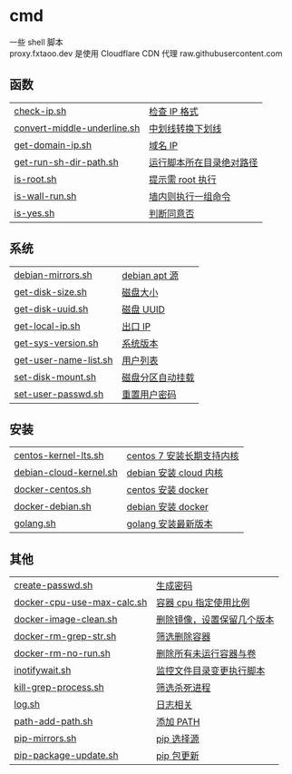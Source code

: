 # cmd
一些 shell 脚本  
proxy.fxtaoo.dev 是使用 Cloudflare CDN 代理 raw.githubusercontent.com

## 函数
| | |
| :---- | :---- |
| [check-ip.sh](https://github.com/fxtaoo/cmd/blob/master/func/check-ip.sh) | [检查 IP 格式](https://proxy.fxtaoo.dev/raw/fxtaoo/cmd/master/func/check-ip.sh) |
| [convert-middle-underline.sh](https://github.com/fxtaoo/cmd/blob/master/func/convert-middle-underline.sh) | [中划线转换下划线](https://proxy.fxtaoo.dev/raw/fxtaoo/cmd/master/func/convert-middle-underline.sh) |
| [get-domain-ip.sh](https://github.com/fxtaoo/cmd/blob/master/func/get-domain-ip.sh) | [域名 IP](https://proxy.fxtaoo.dev/raw/fxtaoo/cmd/master/func/get-domain-ip.sh) |
| [get-run-sh-dir-path.sh](https://github.com/fxtaoo/cmd/blob/master/func/get-run-sh-dir-path.sh) | [运行脚本所在目录绝对路径](https://proxy.fxtaoo.dev/raw/fxtaoo/cmd/master/func/get-run-sh-dir-path.sh) |
| [is-root.sh](https://github.com/fxtaoo/cmd/blob/master/func/is-root.sh) | [提示需 root 执行](https://proxy.fxtaoo.dev/raw/fxtaoo/cmd/master/func/is-root.sh) |
| [is-wall-run.sh](https://github.com/fxtaoo/cmd/blob/master/func/is-wall-run.sh) | [墙内则执行一组命令](https://proxy.fxtaoo.dev/raw/fxtaoo/cmd/master/func/is-wall-run.sh) |
| [is-yes.sh](https://github.com/fxtaoo/cmd/blob/master/func/is-yes.sh) | [判断同意否](https://proxy.fxtaoo.dev/raw/fxtaoo/cmd/master/func/is-yes.sh) |
## 系统
| | |
| :---- | :---- |
| [debian-mirrors.sh](https://github.com/fxtaoo/cmd/blob/master/sys/debian-mirrors.sh) | [debian apt 源](https://proxy.fxtaoo.dev/raw/fxtaoo/cmd/master/sys/debian-mirrors.sh) |
| [get-disk-size.sh](https://github.com/fxtaoo/cmd/blob/master/sys/get-disk-size.sh) | [磁盘大小](https://proxy.fxtaoo.dev/raw/fxtaoo/cmd/master/sys/get-disk-size.sh) |
| [get-disk-uuid.sh](https://github.com/fxtaoo/cmd/blob/master/sys/get-disk-uuid.sh) | [磁盘 UUID](https://proxy.fxtaoo.dev/raw/fxtaoo/cmd/master/sys/get-disk-uuid.sh) |
| [get-local-ip.sh](https://github.com/fxtaoo/cmd/blob/master/sys/get-local-ip.sh) | [出口 IP](https://proxy.fxtaoo.dev/raw/fxtaoo/cmd/master/sys/get-local-ip.sh) |
| [get-sys-version.sh](https://github.com/fxtaoo/cmd/blob/master/sys/get-sys-version.sh) | [系统版本](https://proxy.fxtaoo.dev/raw/fxtaoo/cmd/master/sys/get-sys-version.sh) |
| [get-user-name-list.sh](https://github.com/fxtaoo/cmd/blob/master/sys/get-user-name-list.sh) | [用户列表](https://proxy.fxtaoo.dev/raw/fxtaoo/cmd/master/sys/get-user-name-list.sh) |
| [set-disk-mount.sh](https://github.com/fxtaoo/cmd/blob/master/sys/set-disk-mount.sh) | [磁盘分区自动挂载](https://proxy.fxtaoo.dev/raw/fxtaoo/cmd/master/sys/set-disk-mount.sh) |
| [set-user-passwd.sh](https://github.com/fxtaoo/cmd/blob/master/sys/set-user-passwd.sh) | [重置用户密码](https://proxy.fxtaoo.dev/raw/fxtaoo/cmd/master/sys/set-user-passwd.sh) |
## 安装
| | |
| :---- | :---- |
| [centos-kernel-lts.sh](https://github.com/fxtaoo/cmd/blob/master/install/centos-kernel-lts.sh) | [centos 7 安装长期支持内核](https://proxy.fxtaoo.dev/raw/fxtaoo/cmd/master/install/centos-kernel-lts.sh) |
| [debian-cloud-kernel.sh](https://github.com/fxtaoo/cmd/blob/master/install/debian-cloud-kernel.sh) | [debian 安装 cloud 内核](https://proxy.fxtaoo.dev/raw/fxtaoo/cmd/master/install/debian-cloud-kernel.sh) |
| [docker-centos.sh](https://github.com/fxtaoo/cmd/blob/master/install/docker-centos.sh) | [centos 安装 docker](https://proxy.fxtaoo.dev/raw/fxtaoo/cmd/master/install/docker-centos.sh) |
| [docker-debian.sh](https://github.com/fxtaoo/cmd/blob/master/install/docker-debian.sh) | [debian 安装 docker](https://proxy.fxtaoo.dev/raw/fxtaoo/cmd/master/install/docker-debian.sh) |
| [golang.sh](https://github.com/fxtaoo/cmd/blob/master/install/golang.sh) | [golang 安装最新版本](https://proxy.fxtaoo.dev/raw/fxtaoo/cmd/master/install/golang.sh) |
## 其他
| | |
| :---- | :---- |
| [create-passwd.sh](https://github.com/fxtaoo/cmd/blob/master/other/create-passwd.sh) | [生成密码](https://proxy.fxtaoo.dev/raw/fxtaoo/cmd/master/other/create-passwd.sh) |
| [docker-cpu-use-max-calc.sh](https://github.com/fxtaoo/cmd/blob/master/other/docker-cpu-use-max-calc.sh) | [容器 cpu 指定使用比例](https://proxy.fxtaoo.dev/raw/fxtaoo/cmd/master/other/docker-cpu-use-max-calc.sh) |
| [docker-image-clean.sh](https://github.com/fxtaoo/cmd/blob/master/other/docker-image-clean.sh) | [删除镜像，设置保留几个版本](https://proxy.fxtaoo.dev/raw/fxtaoo/cmd/master/other/docker-image-clean.sh) |
| [docker-rm-grep-str.sh](https://github.com/fxtaoo/cmd/blob/master/other/docker-rm-grep-str.sh) | [筛选删除容器](https://proxy.fxtaoo.dev/raw/fxtaoo/cmd/master/other/docker-rm-grep-str.sh) |
| [docker-rm-no-run.sh](https://github.com/fxtaoo/cmd/blob/master/other/docker-rm-no-run.sh) | [删除所有未运行容器与卷](https://proxy.fxtaoo.dev/raw/fxtaoo/cmd/master/other/docker-rm-no-run.sh) |
| [inotifywait.sh](https://github.com/fxtaoo/cmd/blob/master/other/inotifywait.sh) | [监控文件目录变更执行脚本](https://proxy.fxtaoo.dev/raw/fxtaoo/cmd/master/other/inotifywait.sh) |
| [kill-grep-process.sh](https://github.com/fxtaoo/cmd/blob/master/other/kill-grep-process.sh) | [筛选杀死进程](https://proxy.fxtaoo.dev/raw/fxtaoo/cmd/master/other/kill-grep-process.sh) |
| [log.sh](https://github.com/fxtaoo/cmd/blob/master/other/log.sh) | [日志相关](https://proxy.fxtaoo.dev/raw/fxtaoo/cmd/master/other/log.sh) |
| [path-add-path.sh](https://github.com/fxtaoo/cmd/blob/master/other/path-add-path.sh) | [添加 PATH](https://proxy.fxtaoo.dev/raw/fxtaoo/cmd/master/other/path-add-path.sh) |
| [pip-mirrors.sh](https://github.com/fxtaoo/cmd/blob/master/other/pip-mirrors.sh) | [pip 选择源](https://proxy.fxtaoo.dev/raw/fxtaoo/cmd/master/other/pip-mirrors.sh) |
| [pip-package-update.sh](https://github.com/fxtaoo/cmd/blob/master/other/pip-package-update.sh) | [pip 包更新](https://proxy.fxtaoo.dev/raw/fxtaoo/cmd/master/other/pip-package-update.sh) |
